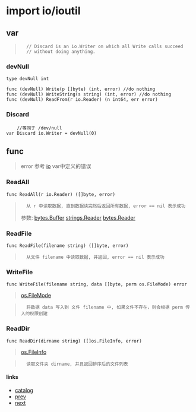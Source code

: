 # import io/ioutil
## var
>		// Discard is an io.Writer on which all Write calls succeed
>		// without doing anything.
### devNull
	type devNull int

	func (devNull) Write(p []byte) (int, error) //do nothing
	func (devNull) WriteString(s string) (int, error) //do nothing
	func (devNull) ReadFrom(r io.Reader) (n int64, err error)

### Discard
		//等同于 /dev/null
	var Discard io.Writer = devNull(0)

## func
>error 参考 [io](2.1.io.md#var) var中定义的错误

### ReadAll
	func ReadAll(r io.Reader) ([]byte, error)
>		从 r 中读取数据, 直到数据读完然后返回所有数据, error == nil 表示成功
>参数: [bytes.Buffer](11.1.bytes.md#Buffer)  [strings.Reader](6.1.strings.md#Reader)
>[bytes.Reader](11.1.bytes.md#Reader)

### ReadFile
	func ReadFile(filename string) ([]byte, error)
>		从文件 filename 中读取数据, 并返回, error == nil 表示成功

### WriteFile
	func WriteFile(filename string, data []byte, perm os.FileMode) error
>[os.FileMode](#)

>		将数据 data 写入到 文件 filename 中, 如果文件不存在，则会根据 perm 传入的权限创建

### ReadDir
	func ReadDir(dirname string) ([]os.FileInfo, error)
>[os.FileInfo](#)

>		读取文件夹 dirname, 并且返回排序后的文件列表

#### links
* [catalog](0.0.catlog.md)
* [prev](2.1.io.md)
* [next](3.1.os.md)